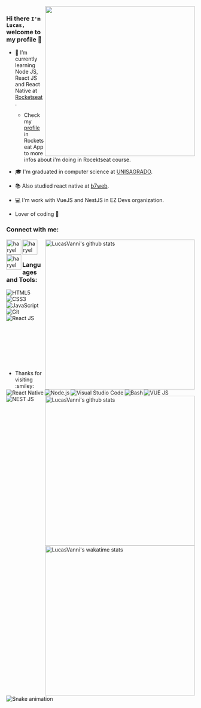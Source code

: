 <img align="right" width="400" src="https://www.cerebro.fit/uploads/thumbnails/course_thumbnails/course_thumbnail_default_70.jpg" />


### Hi there `I'm Lucas,` welcome to my profile 👋

- :rocket: I’m currently learning Node JS, React JS and React Native at [Rocketseat](https://rocketseat.com.br).
    - Check my [profile](https://app.rocketseat.com.br/me/lucas-vanni) in Rocketseat App to more infos about i'm doing in Rocektseat course. 
- :mortar_board: I'm graduated in computer science at [UNISAGRADO](https://unisagrado.edu.br).
- :books: Also studied react native at [b7web](https://b7web.com.br).
- :computer: I'm work with VueJS and NestJS in EZ Devs organization.

- Lover of coding :exploding_head:

### Connect with me: 

<img align="right" width="400" src="https://github-readme-stats.vercel.app/api/top-langs/?username=LucasVanni&layout=compact&theme=algolia" alt="LucasVanni's github stats" />

[<img align="left" alt="haryel gillet ramalho | LinkedIn"  width="40px" src="https://github.com/LucasVanni/LucasVanni/blob/master/imgs/linkedin.png" />][linkedin]
[<img align="left" alt="haryel gillet ramalho | Github" width="40px"  src="https://github.com/LucasVanni/LucasVanni/blob/master/imgs/github.png" />][github]
[<img align="left" alt="haryel gillet ramalho | E-mail" width="40px"  src="https://github.com/LucasVanni/LucasVanni/blob/master/imgs/outlook.png" />][outlook]

<br /><br />
<div>
    <h3>Languages and Tools:</h3>

  <div>
    <a href="https://developer.mozilla.org/pt-BR/docs/Web/HTML/HTML5"> 
        <img align="left" alt="HTML5" src="https://img.shields.io/badge/-HTML5-E54C21?style=for-the-badge&logoColor=fff&logo=html5" /> 
    </a>
    <a href="https://www.w3.org/Style/CSS/Overview.en.html">
        <img align="left" alt="CSS3" src="https://img.shields.io/badge/-CSS3-57A7E4?style=for-the-badge&logoColor=fff&logo=css3" />
    </a>
    <a href="https://developer.mozilla.org/pt-BR/docs/Web/JavaScript">
        <img align="left" alt="JavaScript" src="https://img.shields.io/badge/-Javascript-222222?style=for-the-badge&logoColor=ff0&logo=javascript" />
    </a>
    
  </div>
  <br/><br/> 
    <div>
        <a href="https://git-scm.com">
            <img align="left" alt="Git" src="https://img.shields.io/badge/-Git-F54D27?style=for-the-badge&logoColor=fff&logo=git" />
         </a>
         <a href="https://pt-br.reactjs.org">
            <img align="left" alt="React JS" src="https://img.shields.io/badge/-React-0499B0?style=for-the-badge&logoColor=fff&logo=react" />
        </a>
         <a href="https://reactnative.dev" >
            <img align="left" alt="React Native" src="https://img.shields.io/badge/-React_Native-0488B0?style=for-the-badge&logoColor=fff&logo=react" />
        </a>
    </div>
    <br/><br/>
     <div>
        <a href="https://nodejs.org/en/">
            <img align="left" alt="Node.js" src="https://img.shields.io/badge/-Node_JS-018635?style=for-the-badge&logoColor=fff&logo=node.js" />
        </a>
        <a href="https://code.visualstudio.com">
            <img align="left" alt="Visual Studio Code" src="https://img.shields.io/badge/-VS_Code-0074C1?style=for-the-badge&logoColor=fff&logo=visual-studio-code" />
        </a>
        <a href="https://ohmyz.sh">
            <img align="left" alt="Bash" src="https://img.shields.io/badge/-Terminal-0277BD?style=for-the-badge&logoColor=fff&logo=powershell" />
        </a>
    </div>
   <br/><br/>
   <div>
      <a href="https://vuejs.org">
        <img align="left" alt="VUE JS" src="https://img.shields.io/badge/-Vue_JS-31475E?style=for-the-badge&logoColor=3FB984&logo=vue.js" />
      </a>
     <a href="https://nestjs.com">
        <img align="left" alt="NEST JS" src="https://img.shields.io/badge/-NEST_JS-ccc?style=for-the-badge&logoColor=E0234E&logo=nestJS" />
      </a>
  </div>
 </div>
 <br />
 <div>
     <img align="right" width="400" src="https://github-readme-stats.vercel.app/api?username=LucasVanni&show_icons=true&theme=algolia&count_private=true" alt="LucasVanni's github stats" />
 </div>
 
 <br/><br/>
 <br/><br/>

<div align="center" >
   <ul align="left">
     <li align="left">Thanks for visiting :smiley:</li>
   </ul>
</div>


<br/><br/>
<br/><br/>
<img align="right" width="400" src="https://github-readme-stats.vercel.app/api/wakatime?username=lucasvanni&show_icons=true&theme=algolia" alt="LucasVanni's wakatime stats" />

![Snake animation](https://github.com/LucasVanni/LucasVanni/blob/output/github-contribution-grid-snake.svg)
 
[linkedin]: https://www.linkedin.com/in/lucas-vanni/
[github]: https://github.com/LucasVanni
[outlook]: mailto:lucas.vanni@hotmail.com
